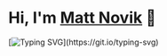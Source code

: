# Hi, I'm [Matt Novik](https://pylvmv.csb.app/) 👋

[![Typing SVG](https://readme-typing-svg.herokuapp.com?color=F77F22&lines=Welcome!+I'm+junior+frontend+developer+from+Saint-Petersburg!)](https://git.io/typing-svg)

<!--
**MattNovik/MattNovik** is a ✨ _special_ ✨ repository because its `README.md` (this file) appears on your GitHub profile.

Here are some ideas to get you started:

- 🔭 I’m currently working on ...
- 🌱 I’m currently learning ...
- 👯 I’m looking to collaborate on ...
- 🤔 I’m looking for help with ...
- 💬 Ask me about ...
- 📫 How to reach me: ...
- 😄 Pronouns: ...
- ⚡ Fun fact: ...
-->
